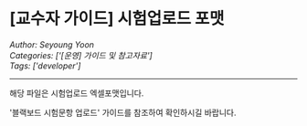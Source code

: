 # [교수자 가이드] 시험업로드 포맷
*Author: Seyoung Yoon*  
*Categories: ['[운영] 가이드 및 참고자료']*  
*Tags: ['developer']*  
<hr />
해당 파일은 시험업로드 엑셀포맷입니다.

'블랙보드 시험문항 업로드' 가이드를 참조하여 확인하시길 바랍니다.


